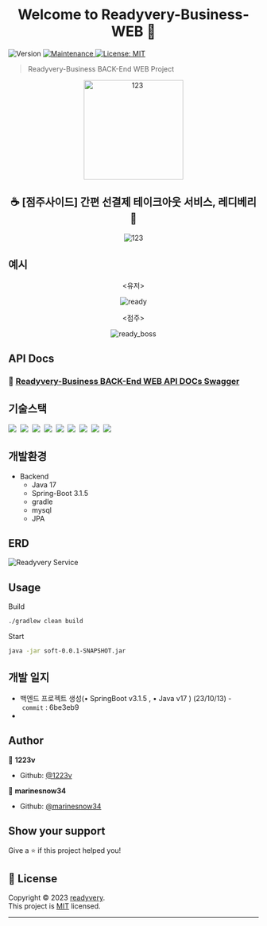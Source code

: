 <h1 align="center">Welcome to Readyvery-Business-WEB 👋</h1>

<p>
  <img alt="Version" src="https://img.shields.io/badge/version-1.0.0-blue.svg?cacheSeconds=2592000" />
  <a href="https://github.com/kefranabg/readme-md-generator/graphs/commit-activity" target="_blank">
    <img alt="Maintenance" src="https://img.shields.io/badge/Maintained%3F-yes-green.svg" />
  </a>
  <a href="https://github.com/readyvery/readyBusinessBack/blob/main/LICENSE" target="_blank">
    <img alt="License: MIT" src="https://img.shields.io/github/license/readyvery/readyBusinessBack" />
  </a>
</p>


> Readyvery-Business BACK-End WEB Project

<div align=center>
  <img width="200" alt="123" src="https://github.com/readyvery/readyBusinessBack/assets/78861124/faffab7b-d0ef-49b9-a92a-ddff5922879b">
</div>
<h2 align=center>☕ [점주사이드] 간편 선결제 테이크아웃 서비스, 레디베리 🥤</h2>
<div align=center>
  <img alt="123" src="https://github.com/readyvery/readyBusinessBack/assets/78861124/5487eaa8-6e6a-4f9b-9ffb-92a6ac8eed60">
</div>

## 예시
<div align=center>
	
<유저>

![ready](https://github.com/readyvery/readyBack/assets/50243183/80bfa4f3-2cff-4456-94d9-d97f00673143)


<점주>

![ready_boss](https://github.com/readyvery/readyBack/assets/50243183/bba5001d-1be6-4dbb-b055-f6ef83f0a3fa)

</div>



## API Docs

### 💎 [Readyvery-Business BACK-End WEB API DOCs Swagger](https://boss.readyvery.com/api/swagger-ui/index.html#/)


## 기술스택

<p>
	<img src="https://img.shields.io/badge/-Java-red"/>&nbsp
	<img src="https://img.shields.io/badge/-JPA-red"/>&nbsp
	<img src="https://img.shields.io/badge/-Spring_Boot-green"/>&nbsp
  	<img src="https://img.shields.io/badge/-MySQL-orange"/>&nbsp
  	<img src="https://img.shields.io/badge/-JWT-blue"/>&nbsp
	<img src="https://img.shields.io/badge/-Swagger-black"/>&nbsp
	<img src="https://img.shields.io/badge/-SpringSecurity-green"/>&nbsp
	<img src="https://img.shields.io/badge/-AWS-orange"/>&nbsp
  	<img src="https://img.shields.io/badge/-Nginx-red"/>&nbsp
</p>

## 개발환경

- Backend
  - Java 17
  - Spring-Boot 3.1.5
  - gradle
  - mysql
  - JPA
## ERD

![Readyvery Service](https://github.com/readyvery/readyBusinessBack/assets/78861124/32e8218a-f8ec-49f4-a689-77dd6d6578bc)

## Usage

Build
```sh
./gradlew clean build
```

Start
```sh
java -jar soft-0.0.1-SNAPSHOT.jar
```

## 개발 일지

- 백엔드 프로젝트 생성(• SpringBoot v3.1.5 , • Java v17 ) (23/10/13) - `commit` : 6be3eb9
- 

## Author

👤 **1223v**
* Github: [@1223v](https://github.com/1223v)
  
👤 **marinesnow34**
* Github: [@marinesnow34](https://github.com/marinesnow34)


## Show your support

Give a ⭐️ if this project helped you!

	
## 📝 License

Copyright © 2023 [readyvery](https://github.com/readyvery).<br />
This project is [MIT](https://github.com/readyvery/readyBusinessBack/blob/main/LICENSE) licensed.

***

